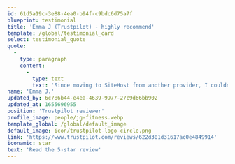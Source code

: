 ```yaml
---
id: 61d5a19c-3e88-4ea0-b94f-c9bdc6d75a7f
blueprint: testimonial
title: 'Emma J (Trustpilot) - highly recommend'
template: /global/testimonial_card
select: testimonial_quote
quote:
  -
    type: paragraph
    content:
      -
        type: text
        text: 'Since moving to SiteHost from another provider, I couldn''t be happier with the service I''ve received. Right from the first enquiry to actually making my services go live, SiteHost understood what I wanted to achieve, gave me options I could decide on, kept me informed at every step and did what they said they would do in terms of implementation and cost. I would highly recommend SiteHost as a professional, competent, knowledgeable and reliable IT service provider.'
name: 'Emma J.'
updated_by: 6c786b44-e4ea-4639-9977-27c9d66bb902
updated_at: 1655696955
position: 'Trustpilot reviewer'
profile_image: people/jg-fitness.webp
template_global: /global/default_image
default_image: icon/trustpilot-logo-circle.png
link: 'https://www.trustpilot.com/reviews/622d301d31617ac0e4849914'
iconamic: star
text: 'Read the 5-star review'
---
```

